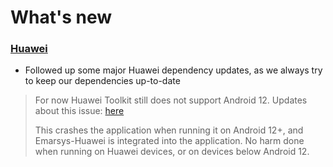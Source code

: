 # What's new
### [Huawei](https://github.com/emartech/android-emarsys-sdk#222-huawei)
* Followed up some major Huawei dependency updates, as we always try to keep our dependencies up-to-date
> For now Huawei Toolkit still does not support Android 12. Updates about this issue: [here](https://forums.developer.huawei.com/forumPortal/en/topic/0202672704114840029)
>
> This crashes the application when running it on Android 12+, and Emarsys-Huawei is integrated into the application. No harm done when running on Huawei devices, or on devices below Android 12.